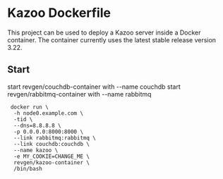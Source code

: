 Kazoo Dockerfile
================

This project can be used to deploy a Kazoo server inside a Docker container.
The container currently uses the latest stable release version 3.22.

## Start
start revgen/couchdb-container with --name couchdb
start revgen/rabbitmq-container with --name rabbitmq

```
 docker run \
  -h node0.example.com \
  -tid \
  --dns=8.8.8.8 \
  -p 0.0.0.0:8000:8000 \
  --link rabbitmq:rabbitmq \
  --link couchdb:couchdb \
  --name kazoo \
  -e MY_COOKIE=CHANGE_ME \
  revgen/kazoo-container \
  /bin/bash
``` 


